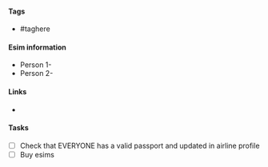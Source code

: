 #### Tags
- #taghere 

#### Esim information
- Person 1- 
- Person 2- 

#### Links
- 

#### Tasks
- [ ] Check that EVERYONE has a valid passport and updated in airline profile
- [ ] Buy esims